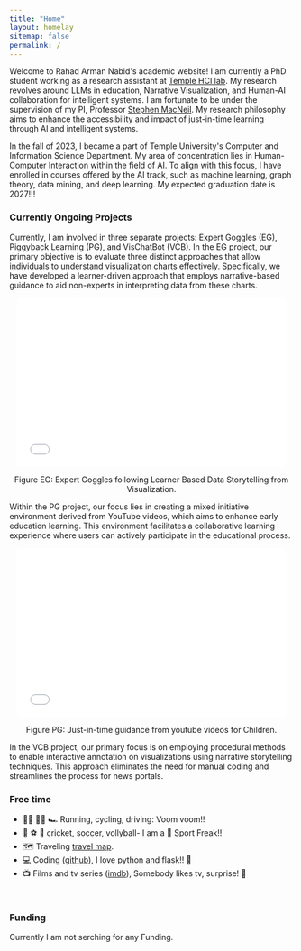 ```yaml
---
title: "Home"
layout: homelay
sitemap: false
permalink: /
---
```


<style>
code {padding: 6px 8px; font-size: 90%;}
</style>

Welcome to Rahad Arman Nabid's academic website! I am currently a PhD student working as a research assistant at [Temple HCI lab](https://www.linkedin.com/company/temple-hci-lab/). My research revolves around LLMs in education, Narrative Visualization, and Human-AI collaboration for intelligent systems. I am fortunate to be under the supervision of my PI, Professor [Stephen MacNeil](http://stevemacn.github.io/). My research philosophy aims to enhance the accessibility and impact of just-in-time learning through AI and intelligent systems.  

In the fall of 2023, I became a part of Temple University's Computer and Information Science Department. My area of concentration lies in Human-Computer Interaction within the field of AI. To align with this focus, I have enrolled in courses offered by the AI track, such as machine learning, graph theory, data mining, and deep learning. My expected graduation date is 2027!!! 


### Currently Ongoing Projects 
Currently, I am involved in three separate projects: Expert Goggles (EG), Piggyback Learning (PG), and VisChatBot (VCB). In the EG project, our primary objective is to evaluate three distinct approaches that allow individuals to understand visualization charts effectively. Specifically, we have developed a learner-driven approach that employs narrative-based guidance to aid non-experts in interpreting data from these charts.


<div class="row" style="text-align:center">
  <iframe style="display:inline-block; border-radius: 5px; border:0px solid #FFF; width: 95%; height: 300px" src="/gifs/eg.gif" frameborder="0" allowfullscreen></iframe>

 Figure EG: Expert Goggles following Learner Based Data Storytelling from Visualization.
</div>

Within the PG project, our focus lies in creating a mixed initiative environment derived from YouTube videos, which aims to enhance early education learning. This environment facilitates a collaborative learning experience where users can actively participate in the educational process.

<div class="row" style="text-align:center">
  <iframe style="display:inline-block; border-radius: 5px; border:0px solid #FFF; width: 95%; height: 300px" src="/gifs/pg.gif" frameborder="0" allowfullscreen></iframe>

 Figure PG: Just-in-time guidance from youtube videos for Children.
</div>

In the VCB project, our primary focus is on employing procedural methods to enable interactive annotation on visualizations using narrative storytelling techniques. This approach eliminates the need for manual coding and streamlines the process for news portals.


### Free time
* 🏃‍♂ 🚴‍♂️ 🏎️ Running, cycling, driving: Voom voom!! 
* 🏏 ⚽️ 🏐 cricket, soccer, vollyball- I am a 😬 Sport Freak!!
* 🗺️ Traveling [travel map](https://www.roadgoat.com/travelers/rahad-arman-nabid?share_map=City).
* 💻 Coding ([github](https://github.com/rahadarmannabid)), I love python and flask!! 😬 
* 📺 Films and tv series ([imdb](https://www.imdb.com/user/ur104220825/ratings?ref_=nv_usr_rt_4)), Somebody likes tv, surprise! 😬

<br/>

<div class="well-md">
  <h3>Funding</h3>
  Currently I am not serching for any Funding.
   <!-- {% for funder in site.data.funders %}{% if funder.url %}<a href="{{funder.url}}" target="_blank"><img src='/images/logos/{{ funder.image }}' style='max-height: 70px; max-width: 170px;'/></a>{% else %}<img src='/images/logos/{{ funder.image }}' class='mycenter' style='max-height: 70px; max-width: 170px;'/>{% endif %}   {% endfor %} -->
</div>
